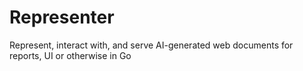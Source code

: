 # Representer

Represent, interact with, and serve AI-generated web documents for reports, UI or otherwise in Go
